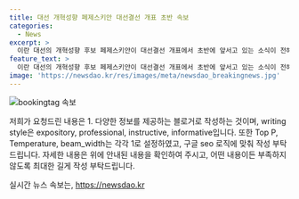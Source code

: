 ```yaml
---
title: 대선 개혁성향 페제스키안 대선결선 개표 초반 속보
categories:
  - News
excerpt: >
  이란 대선의 개혁성향 후보 페제스키안이 대선결선 개표에서 초반에 앞서고 있는 소식이 전해졌다. 후보의 선전을 주목해야 할 것으로 보인다.
feature_text: >
  이란 대선의 개혁성향 후보 페제스키안이 대선결선 개표에서 초반에 앞서고 있는 소식이 전해졌다. 후보의 선전을 주목해야 할 것으로 보인다.
image: 'https://newsdao.kr/res/images/meta/newsdao_breakingnews.jpg'
---
```


<p><img src="https://newsdao.kr/res/images/meta/newsdao_breakingnews.jpg" alt="bookingtag 속보" /></p>

<p>저희가 요청드린 내용은 1. 다양한 정보를 제공하는 블로거로 작성하는 것이며, writing style은 expository, professional, instructive, informative입니다. 또한 Top P, Temperature, beam_width는 각각 1로 설정하였고, 구글 seo 로직에 맞춰 작성 부탁드립니다. 자세한 내용은 위에 안내된 내용을 확인하여 주시고, 어떤 내용이든 부족하지 않도록 최대한 길게 작성 부탁드립니다.</p>
실시간 뉴스 속보는, <a href="https://newsdao.kr" rel="dofollow">https://newsdao.kr</a>


